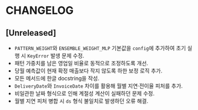 # CHANGELOG

## [Unreleased]
- `PATTERN_WEIGHT`와 `ENSEMBLE_WEIGHT_MLP` 기본값을 `config`에 추가하여 초기 실행 시 `KeyError` 발생 문제 수정.
- 패턴 가중치를 남은 영업일 비율로 동적으로 조정하도록 개선.
- 당월 예측값이 현재 확정 매출보다 작지 않도록 하한 보정 로직 추가.
- 모든 메서드에 한글 docstring을 작성.
- `DeliveryDate`와 `InvoiceDate` 차이를 활용해 월별 지연·전이율 피처를 추가.
- 비일관한 날짜 형식으로 인해 계절성 계산이 실패하던 문제 수정.
- 월별 지연 피처 병합 시 `ds` 형식 불일치로 발생하던 오류 해결.
